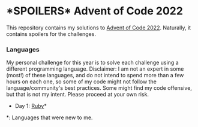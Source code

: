 # \*SPOILERS\* Advent of Code 2022

This repository contains my solutions to [Advent of Code 2022](https://adventofcode.com/2022). Naturally, it contains spoilers for the challenges.

### Languages

My personal challenge for this year is to solve each challenge using a different programming language. Disclaimer: I am not an expert in some (most!) of these languages, and do not intend to spend more than a few hours on each one, so some of my code might not follow the language/community's best practices. Some might find my code offensive, but that is not my intent. Please proceed at your own risk.

- Day 1: [Ruby](./day-01)\*

\*: Languages that were new to me.